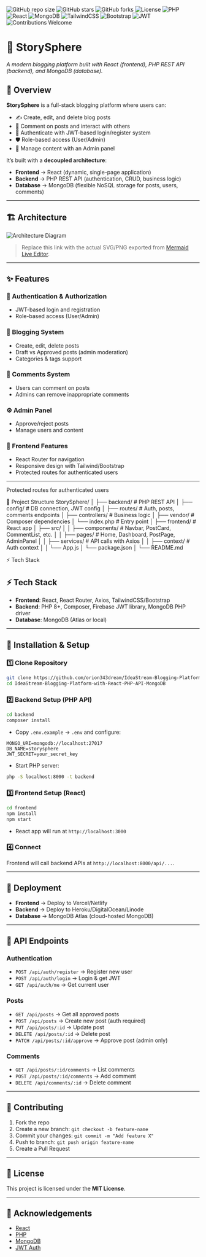 <!-- Badges at the very top -->
![GitHub repo size](https://img.shields.io/github/repo-size/orion343dream/IdeaStream-Blogging-Platform-with-React-PHP-API-MongoDB?color=blue)
![GitHub stars](https://img.shields.io/github/stars/orion343dream/IdeaStream-Blogging-Platform-with-React-PHP-API-MongoDB?style=social)
![GitHub forks](https://img.shields.io/github/forks/orion343dream/IdeaStream-Blogging-Platform-with-React-PHP-API-MongoDB?style=social)
![License](https://img.shields.io/badge/license-MIT-blue.svg)
![PHP](https://img.shields.io/badge/PHP-8.1-blue.svg?logo=php)
![React](https://img.shields.io/badge/React-18-blue?logo=react)
![MongoDB](https://img.shields.io/badge/MongoDB-5.0-green?logo=mongodb)
![TailwindCSS](https://img.shields.io/badge/TailwindCSS-3.0-blue?logo=tailwindcss)
![Bootstrap](https://img.shields.io/badge/Bootstrap-5.3-purple?logo=bootstrap)
![JWT](https://img.shields.io/badge/JWT-Secure-red?logo=JSONWebTokens)
![Contributions Welcome](https://img.shields.io/badge/contributions-welcome-brightgreen.svg)

# 📝 StorySphere
*A modern blogging platform built with React (frontend), PHP REST API (backend), and MongoDB (database).*


## 📌 Overview
**StorySphere** is a full-stack blogging platform where users can:  
- ✍️ Create, edit, and delete blog posts  
- 💬 Comment on posts and interact with others  
- 🔐 Authenticate with JWT-based login/register system  
- 🛡️ Role-based access (User/Admin)  
- 📂 Manage content with an Admin panel  

It’s built with a **decoupled architecture**:
- **Frontend** → React (dynamic, single-page application)  
- **Backend** → PHP REST API (authentication, CRUD, business logic)  
- **Database** → MongoDB (flexible NoSQL storage for posts, users, comments)  

---

## 🏗️ Architecture

![Architecture Diagram](https://user-images.githubusercontent.com/your-username/architecture-diagram.png)  
> Replace this link with the actual SVG/PNG exported from [Mermaid Live Editor](https://mermaid.live/).

---

## ✨ Features

### 🔑 Authentication & Authorization
- JWT-based login and registration  
- Role-based access (User/Admin)  

### 📰 Blogging System
- Create, edit, delete posts  
- Draft vs Approved posts (admin moderation)  
- Categories & tags support  

### 💬 Comments System
- Users can comment on posts  
- Admins can remove inappropriate comments  

### ⚙️ Admin Panel
- Approve/reject posts  
- Manage users and content  

### 🎨 Frontend Features
- React Router for navigation  
- Responsive design with Tailwind/Bootstrap  
- Protected routes for authenticated users  

---
Protected routes for authenticated users

📂 Project Structure
StorySphere/
│
├── backend/              # PHP REST API
│   ├── config/           # DB connection, JWT config
│   ├── routes/           # Auth, posts, comments endpoints
│   ├── controllers/      # Business logic
│   ├── vendor/           # Composer dependencies
│   └── index.php         # Entry point
│
├── frontend/             # React app
│   ├── src/
│   │   ├── components/   # Navbar, PostCard, CommentList, etc.
│   │   ├── pages/        # Home, Dashboard, PostPage, AdminPanel
│   │   ├── services/     # API calls with Axios
│   │   ├── context/      # Auth context
│   │   └── App.js
│   └── package.json
│
└── README.md

⚡ Tech Stack
## ⚡ Tech Stack

- **Frontend**: React, React Router, Axios, TailwindCSS/Bootstrap  
- **Backend**: PHP 8+, Composer, Firebase JWT library, MongoDB PHP driver  
- **Database**: MongoDB (Atlas or local)  

---

## 🔧 Installation & Setup

### 1️⃣ Clone Repository

```bash
git clone https://github.com/orion343dream/IdeaStream-Blogging-Platform-with-React-PHP-API-MongoDB.git
cd IdeaStream-Blogging-Platform-with-React-PHP-API-MongoDB
````

### 2️⃣ Backend Setup (PHP API)

```bash
cd backend
composer install
```

* Copy `.env.example` → `.env` and configure:

```env
MONGO_URI=mongodb://localhost:27017
DB_NAME=storysphere
JWT_SECRET=your_secret_key
```

* Start PHP server:

```bash
php -S localhost:8000 -t backend
```

### 3️⃣ Frontend Setup (React)

```bash
cd frontend
npm install
npm start
```

* React app will run at `http://localhost:3000`

### 4️⃣ Connect

Frontend will call backend APIs at `http://localhost:8000/api/...`.

---

## 🚀 Deployment

* **Frontend** → Deploy to Vercel/Netlify
* **Backend** → Deploy to Heroku/DigitalOcean/Linode
* **Database** → MongoDB Atlas (cloud-hosted MongoDB)

---

## 🧪 API Endpoints

### Authentication

* `POST /api/auth/register` → Register new user
* `POST /api/auth/login` → Login & get JWT
* `GET /api/auth/me` → Get current user

### Posts

* `GET /api/posts` → Get all approved posts
* `POST /api/posts` → Create new post (auth required)
* `PUT /api/posts/:id` → Update post
* `DELETE /api/posts/:id` → Delete post
* `PATCH /api/posts/:id/approve` → Approve post (admin only)

### Comments

* `GET /api/posts/:id/comments` → List comments
* `POST /api/posts/:id/comments` → Add comment
* `DELETE /api/comments/:id` → Delete comment

---

## 👥 Contributing

1. Fork the repo
2. Create a new branch: `git checkout -b feature-name`
3. Commit your changes: `git commit -m "Add feature X"`
4. Push to branch: `git push origin feature-name`
5. Create a Pull Request

---

## 📜 License

This project is licensed under the **MIT License**.

---

## 🌟 Acknowledgements

* [React](https://reactjs.org/)
* [PHP](https://www.php.net/)
* [MongoDB](https://www.mongodb.com/)
* [JWT Auth](https://github.com/firebase/php-jwt)

````
